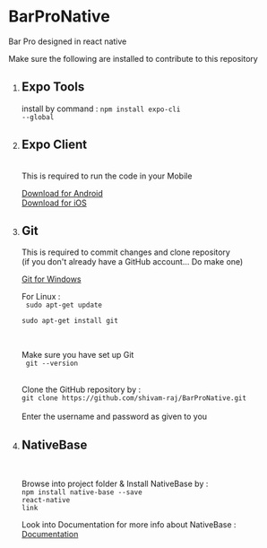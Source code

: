 # BarProNative
Bar Pro designed in react native

Make sure the following are installed to contribute to this repository

1) <h2> Expo Tools </h2>
  
    install by command :   <code>npm install expo-cli --global</code>

2) <h2> Expo Client </h2><br/>
     This is required to run the code in your Mobile 
  
    <a href="https://play.google.com/store/apps/details?id=host.exp.exponent">Download for Android </a><br />
    <a href="https://itunes.apple.com/app/apple-store/id982107779">Download for iOS</a>
    
3) <h2> Git </h2>
      This is required to commit changes and clone repository<br/>
      (if you don't already have a GitHub account... Do make one)
      
      <a href="https://git-scm.com/download/win">Git for Windows</a>
      
      For Linux : <br/>
      <code> sudo apt-get update </code> <br/>
                  <code> sudo apt-get install git </code>
                  
      <br/>
      
      Make sure you have set up Git <br/>
      <code> git --version </code>
     
      <br/>
      Clone the GitHub repository by :<br/>
      <code>git clone https://github.com/shivam-raj/BarProNative.git</code>
      <br/>
      <br/>
      Enter the username and password as given to you
     
4) <h2> NativeBase </h2><br/>
    
      Browse into project folder & Install NativeBase by :<br/>
      <code>npm install native-base --save</code><br/>
      <code>react-native link</code><br/>

      Look into Documentation for more info about NativeBase : <a href="https://docs.nativebase.io/Components.html#Components">Documentation</a>
